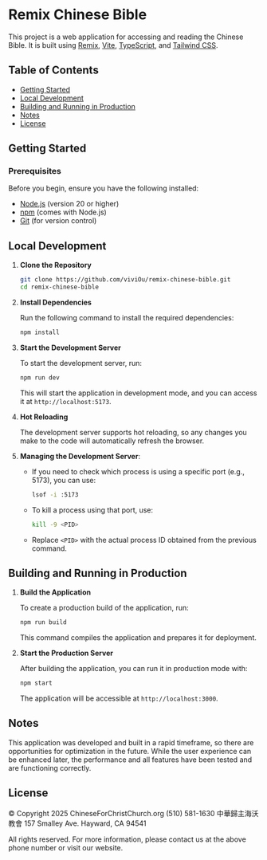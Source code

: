 # Remix Chinese Bible

This project is a web application for accessing and reading the Chinese Bible. It is built using [Remix](https://remix.run/), [Vite](https://vitejs.dev/), [TypeScript](https://www.typescriptlang.org/), and [Tailwind CSS](https://tailwindcss.com/).

## Table of Contents

- [Getting Started](#getting-started)
- [Local Development](#local-development)
- [Building and Running in Production](#building-and-running-in-production)
- [Notes](#notes)
- [License](#license)

## Getting Started

### Prerequisites

Before you begin, ensure you have the following installed:

- [Node.js](https://nodejs.org/) (version 20 or higher)
- [npm](https://www.npmjs.com/) (comes with Node.js)
- [Git](https://git-scm.com/) (for version control)

## Local Development

1. **Clone the Repository**

   ```bash
   git clone https://github.com/viviOu/remix-chinese-bible.git
   cd remix-chinese-bible
   ```

2. **Install Dependencies**

   Run the following command to install the required dependencies:

   ```bash
   npm install
   ```

3. **Start the Development Server**

   To start the development server, run:

   ```bash
   npm run dev
   ```

   This will start the application in development mode, and you can access it at `http://localhost:5173`.

4. **Hot Reloading**

   The development server supports hot reloading, so any changes you make to the code will automatically refresh the browser.

5. **Managing the Development Server**:
   - If you need to check which process is using a specific port (e.g., 5173), you can use:
     ```bash
     lsof -i :5173
     ```
   - To kill a process using that port, use:
     ```bash
     kill -9 <PID>
     ```
   - Replace `<PID>` with the actual process ID obtained from the previous command.

## Building and Running in Production

1. **Build the Application**

   To create a production build of the application, run:

   ```bash
   npm run build
   ```

   This command compiles the application and prepares it for deployment.

2. **Start the Production Server**

   After building the application, you can run it in production mode with:

   ```bash
   npm start
   ```

   The application will be accessible at `http://localhost:3000`.

## Notes

This application was developed and built in a rapid timeframe, so there are opportunities for optimization in the future. While the user experience can be enhanced later, the performance and all features have been tested and are functioning correctly.

## License

© Copyright 2025 ChineseForChristChurch.org
(510) 581-1630
中華歸主海沃教會
157 Smalley Ave.
Hayward, CA 94541

All rights reserved. For more information, please contact us at the above phone number or visit our website.
